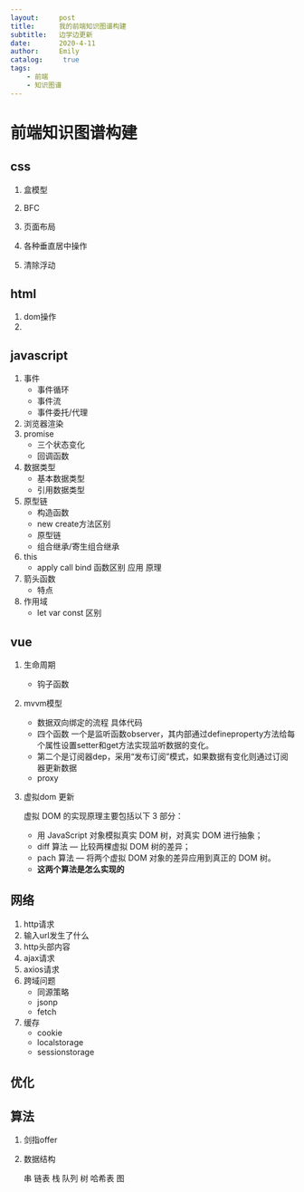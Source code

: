 ```yaml
---
layout:     post
title:      我的前端知识图谱构建
subtitle:   边学边更新
date:       2020-4-11
author:     Emily
catalog: 	 true
tags:
    - 前端
    - 知识图谱
---
```

# 前端知识图谱构建

## css

1. 盒模型

2. BFC

3. 页面布局

4. 各种垂直居中操作

5. 清除浮动

   

## html

1. dom操作
2. 

## javascript

1. 事件
   - 事件循环
   - 事件流
   - 事件委托/代理
2. 浏览器渲染
3. promise
   - 三个状态变化
   - 回调函数
4. 数据类型
   - 基本数据类型
   - 引用数据类型
5. 原型链
   - 构造函数
   - new create方法区别
   - 原型链
   - 组合继承/寄生组合继承
6. this
   - apply call bind 函数区别 应用 原理
7. 箭头函数
   - 特点
8. 作用域
   - let var const 区别

## vue

1. 生命周期

   - 钩子函数

2. mvvm模型

   - 数据双向绑定的流程 具体代码
   - 四个函数  一个是监听函数observer，其内部通过defineproperty方法给每个属性设置setter和get方法实现监听数据的变化。
   - 第二个是订阅器dep，采用“发布订阅”模式，如果数据有变化则通过订阅器更新数据
   - proxy

3. 虚拟dom 更新

   虚拟 DOM 的实现原理主要包括以下 3 部分：

   - 用 JavaScript 对象模拟真实 DOM 树，对真实 DOM 进行抽象；
   - diff 算法 — 比较两棵虚拟 DOM 树的差异；
   - pach 算法 — 将两个虚拟 DOM 对象的差异应用到真正的 DOM 树。
   - **这两个算法是怎么实现的**

## 网络

1. http请求
2. 输入url发生了什么
3. http头部内容
4. ajax请求
5. axios请求
6. 跨域问题
   - 同源策略
   - jsonp
   - fetch
7. 缓存
   - cookie
   - localstorage
   - sessionstorage

## 优化

## 算法

1. 剑指offer

2. 数据结构

   串 链表 栈 队列 树 哈希表 图

    
